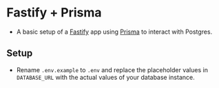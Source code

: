 # Fastify + Prisma

- A basic setup of a [Fastify](https://www.fastify.io/) app using [Prisma](https://www.prisma.io/) to interact with Postgres.

## Setup

- Rename `.env.example` to `.env` and replace the placeholder values in `DATABASE_URL` with the actual values of your database instance.
